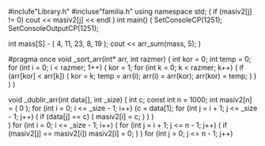 #inclufe"Library.h"
#incluse"familia.h"
using namespace std;
( if (masiv2[j] != 0) cout << masiv2[j] << endl
)
int main()
(
SetConsoleCP(1251);
SetConsoleOutputCP(1251);

int mass[S] - ( 4, 11, 23, 8, 19 );
cout << arr_sum(mass, 5);
)


#pragma once
void _sort_arr(int* arr, int razmer)
 ( int kor = 0; int temp = 0; for (int i = 0; i < razmer; 1++)
   ( kor = 1; for (int k = 0; k < razmer; k++)
     ( if (arr[kor] < arr[k])
       (
           kor = k;
           temp = arr(i); arr(i) = arr(kor); arr(kor) = temp;
       )
     )
   )
 )  
 
void _dublir_arr(int data[], int _size)
(   int c; const int n = 1000;
    int masiv2[n] = ( 0 ); for (int i = 0; i <= _size - 1; i++)
    (c = data[1]; for (int j = i + 1; j <= _size - 1; j++)
       ( if (data[j] == c) ( masiv2[i] = c; ) )
    )   
)
    for (int i = 0; i <= _size - 1; i++)
    ( for (int j = i + 1; j <= n - 1; j++)
      ( if (masiv2[j] == masiv2[i]) masiv2[i] = 0; )
)
for (int j = 0; j <= n - 1; j++)
